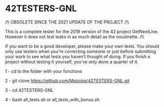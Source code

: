 # 42TESTERS-GNL

/!\ OBSOLETE SINCE THE 2021 UPDATE OF THE PROJECT /!\

This is a complete tester for the 2019 version of the 42 project GetNextLine.
However it does not test leaks in as much detail as the moulinette. /!\

If you want to be a good developer, please make your own tests. You should only use testers when you're correcting someone or just before submitting your work to see what tests you haven't thought of doing. If you finish a project without testing it yourself, you've only done a quarter of it.

1 - cd to the folder with your fonctions

2 - git clone https://github.com/Mazoise/42TESTERS-GNL.git 

3 - cd 42TESTERS-GNL

4 - bash all_tests.sh or all_tests_with_bonus.sh
